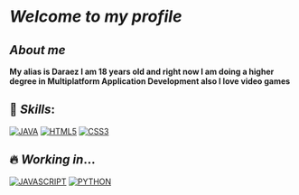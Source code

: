 # *Welcome to my profile*
## *About me*
**My alias is Daraez I am 18 years old and right now I am doing a higher degree in Multiplatform Application Development also I love video games**

## 🔰 *Skills*:
[![JAVA](https://img.shields.io/badge/Java-5564eb?style=for-the-badge&logo=java&logoColor=white&labelColor=101010)]()
[![HTML5](https://img.shields.io/badge/html5-%23E34F26.svg?style=for-the-badge&logo=html5&logoColor=white&labelColor=101010)]()
[![CSS3](https://img.shields.io/badge/css3-%231572B6.svg?style=for-the-badge&logo=css3&logoColor=white&labelColor=101010)]()
</br>

## 🔥 *Working in*...
[![JAVASCRIPT](https://img.shields.io/badge/javascript-%23323330.svg?style=for-the-badge&logo=javascript&logoColor=white&labelColor=101010)]()
[![PYTHON](https://img.shields.io/badge/python-00ba89?style=for-the-badge&logo=python&logoColor=white&labelColor=101010)]()
							
